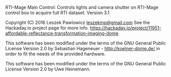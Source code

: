 RTI-Mage Main Control: Controls lights and camera shutter on RTI-Mage control box to acquire full RTI dataset.
Version 3.1

Copyright (C) 2016  Leszek Pawlowicz leszekmp@gmail.com
See the Hackaday.io project page for more info. https://hackaday.io/project/11951-affordable-reflectance-transformation-imaging-dome

This software has been modified under the terms of the GNU General Public License Version 2.0
by Sebastian Hageneuer - http://koelner-dome.de/ in order to fit the needs of the provided hardware.

This software has been modified under the terms of the GNU General Public License Version 2.0
by Uwe Heinemann.